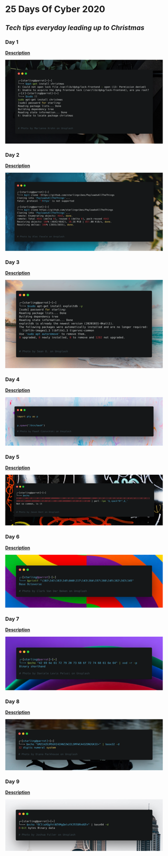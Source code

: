 # 25 Days Of Cyber 2020

## <i>Tech tips everyday leading up to Christmas</i>

### Day 1
<b>[Description](https://twitter.com/Starlingvibe/status/1333794685375037440?s=20)</b>

<img src="./sudo!!.png"></p>


### Day 2
<b>[Description](https://twitter.com/Starlingvibe/status/1334067308516487169?s=20)</b>

<img src="./gitclone.png"></p>

### Day 3
<b>[Description](https://twitter.com/Starlingvibe/status/1334425235161030657?s=20)</b>

<img src="./exploitdb.png"></p>

### Day 4
<b>[Description](https://twitter.com/Starlingvibe/status/1334874195986165768?s=20)</b>

<img src="./pythonspawn.png"></p>

### Day 5
<b>[Description](https://twitter.com/Starlingvibe/status/1335151775167488000?s=20)</b>

<img src="./binarydatadecode.png"></p>

### Day 6
<b>[Description](https://twitter.com/Starlingvibe/status/1335632817938706435?s=20)</b>

<img  src="./octal2ascii.png"></p>

### Day 7
<b>[Description](https://twitter.com/Starlingvibe/status/1335984971987775491?s=20)</b> 

<img src="./hex2ascii.png"></p>

### Day 8
<b>[Description](https://twitter.com/Starlingvibe/status/1336387545085718529?s=20)</b>

<img src="./base32decode.png"></p>

### Day 9
<b>[Description](https://twitter.com/Starlingvibe/status/1336613176260104192?s=20)</b>

<img src="./base64decode.png"></p>
